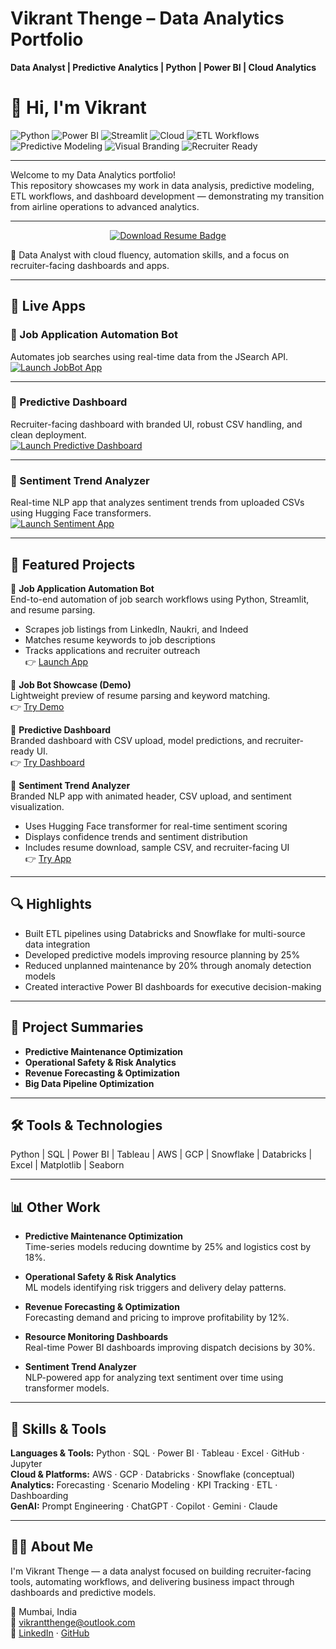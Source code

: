 # Vikrant Thenge – Data Analytics Portfolio  
**Data Analyst | Predictive Analytics | Python | Power BI | Cloud Analytics**

# 👋 Hi, I'm Vikrant

![Python](https://img.shields.io/badge/Python-Expert-informational?style=flat-square&logo=python&logoColor=white&color=3776AB)
![Power BI](https://img.shields.io/badge/Power%20BI-Dashboard%20Pro-yellow?style=flat-square&logo=powerbi&logoColor=white)
![Streamlit](https://img.shields.io/badge/Streamlit-Interactive%20Apps-red?style=flat-square&logo=streamlit&logoColor=white)
![Cloud](https://img.shields.io/badge/Cloud%20Fluency-Azure%20%7C%20GCP-blue?style=flat-square&logo=cloudflare&logoColor=white)
![ETL Workflows](https://img.shields.io/badge/ETL%20Workflows-Automated-green?style=flat-square&logo=databricks&logoColor=white)
![Predictive Modeling](https://img.shields.io/badge/Predictive%20Modeling-Scikit--Learn%20%7C%20XGBoost-orange?style=flat-square&logo=scikitlearn&logoColor=white)
![Visual Branding](https://img.shields.io/badge/Visual%20Branding-Polished%20UI-purple?style=flat-square&logo=figma&logoColor=white)
![Recruiter Ready](https://img.shields.io/badge/Recruiter%20Ready-Live%20Apps%20%7C%20Badges%20%7C%20Thumbnails-brightgreen?style=flat-square&logo=github&logoColor=white)

---


Welcome to my Data Analytics portfolio!  
This repository showcases my work in data analysis, predictive modeling, ETL workflows, and dashboard development — demonstrating my transition from airline operations to advanced analytics.

---

<p align="center">
  <a href="https://github.com/Vikrantthenge/vikrant-data-analytics-portfolio/raw/main/Vikrant_Thenge_Data%20Analyst_Resume..pdf" download title="Download my resume">
    <img src="https://img.shields.io/badge/Download_Resume-PDF-blue?style=for-the-badge&logo=adobeacrobatreader&logoColor=white" alt="Download Resume Badge">
  </a>
</p>

🎯 Data Analyst with cloud fluency, automation skills, and a focus on recruiter-facing dashboards and apps.

---

## 📱 Live Apps

### 🔹 Job Application Automation Bot  
Automates job searches using real-time data from the JSearch API.  
[![Launch JobBot App](https://img.shields.io/badge/Launch-App-blue?style=for-the-badge&logo=streamlit)](https://job-bot-showcase-8dykqf8ngrqtzh5en7txnk.streamlit.app/)

---

### 🔹 Predictive Dashboard  
Recruiter-facing dashboard with branded UI, robust CSV handling, and clean deployment.  
[![Launch Predictive Dashboard](https://img.shields.io/badge/Launch-Dashboard-darkred?style=for-the-badge&logo=streamlit&logoColor=white)](https://predictivedashboard-vikrantthenge.streamlit.app/)

---

### 🔹 Sentiment Trend Analyzer  
Real-time NLP app that analyzes sentiment trends from uploaded CSVs using Hugging Face transformers.  
[![Launch Sentiment App](https://img.shields.io/badge/Launch-App-purple?style=for-the-badge&logo=streamlit)](https://sentiment-analyzer-vikrant.streamlit.app/)

---

## 🚀 Featured Projects

🔹 **Job Application Automation Bot**  
End-to-end automation of job search workflows using Python, Streamlit, and resume parsing.  
- Scrapes job listings from LinkedIn, Naukri, and Indeed  
- Matches resume keywords to job descriptions  
- Tracks applications and recruiter outreach  
👉 [Launch App](https://job-bot-showcase-8dykqf8ngrqtzh5en7txnk.streamlit.app/)

🔹 **Job Bot Showcase (Demo)**  
Lightweight preview of resume parsing and keyword matching.  
👉 [Try Demo](https://job-bot-showcase-8dykqf8ngrqtzh5en7txnk.streamlit.app/)

🔹 **Predictive Dashboard**  
Branded dashboard with CSV upload, model predictions, and recruiter-ready UI.  
👉 [Try Dashboard](https://predictivedashboard-vikrantthenge.streamlit.app/)

🔹 **Sentiment Trend Analyzer**  
Branded NLP app with animated header, CSV upload, and sentiment visualization.  
- Uses Hugging Face transformer for real-time sentiment scoring  
- Displays confidence trends and sentiment distribution  
- Includes resume download, sample CSV, and recruiter-facing UI  
👉 [Try App](https://sentiment-analyzer-vikrant.streamlit.app/)

---

## 🔍 Highlights

- Built ETL pipelines using Databricks and Snowflake for multi-source data integration  
- Developed predictive models improving resource planning by 25%  
- Reduced unplanned maintenance by 20% through anomaly detection models  
- Created interactive Power BI dashboards for executive decision-making

---

## 📁 Project Summaries

- **Predictive Maintenance Optimization**  
- **Operational Safety & Risk Analytics**  
- **Revenue Forecasting & Optimization**  
- **Big Data Pipeline Optimization**

---

## 🛠 Tools & Technologies  
Python | SQL | Power BI | Tableau | AWS | GCP | Snowflake | Databricks | Excel | Matplotlib | Seaborn

---

## 📊 Other Work

- **Predictive Maintenance Optimization**  
  Time-series models reducing downtime by 25% and logistics cost by 18%.

- **Operational Safety & Risk Analytics**  
  ML models identifying risk triggers and delivery delay patterns.

- **Revenue Forecasting & Optimization**  
  Forecasting demand and pricing to improve profitability by 12%.

- **Resource Monitoring Dashboards**  
  Real-time Power BI dashboards improving dispatch decisions by 30%.

- **Sentiment Trend Analyzer**  
  NLP-powered app for analyzing text sentiment over time using transformer models.

---

## 🧠 Skills & Tools

**Languages & Tools:** Python · SQL · Power BI · Tableau · Excel · GitHub · Jupyter  
**Cloud & Platforms:** AWS · GCP · Databricks · Snowflake (conceptual)  
**Analytics:** Forecasting · Scenario Modeling · KPI Tracking · ETL · Dashboarding  
**GenAI:** Prompt Engineering · ChatGPT · Copilot · Gemini · Claude

---

## 🙋‍♂️ About Me

I'm Vikrant Thenge — a data analyst focused on building recruiter-facing tools, automating workflows, and delivering business impact through dashboards and predictive models.

📍 Mumbai, India  
📧 vikrantthenge@outlook.com  
🔗 [LinkedIn](https://www.linkedin.com/in/vthenge) · [GitHub](https://github.com/vikrantthenge)
